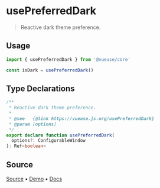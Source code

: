 <!--DEMO_STARTS-->
<script setup>
import Demo from './demo.vue'
</script>
<DemoContainer><Demo/></DemoContainer>
<!--DEMO_ENDS-->

<!--HEAD_STARTS--><!--HEAD_ENDS-->


# usePreferredDark

> Reactive dark theme preference.

## Usage

```js
import { usePreferredDark } from '@vueuse/core'

const isDark = usePreferredDark()
```


<!--FOOTER_STARTS-->
## Type Declarations

```typescript
/**
 * Reactive dark theme preference.
 *
 * @see   {@link https://vueuse.js.org/usePreferredDark}
 * @param [options]
 */
export declare function usePreferredDark(
  options?: ConfigurableWindow
): Ref<boolean>
```

## Source

[Source](https://github.com/antfu/vueuse/blob/master/packages/core/usePreferredDark/index.ts) • [Demo](https://github.com/antfu/vueuse/blob/master/packages/core/usePreferredDark/demo.vue) • [Docs](https://github.com/antfu/vueuse/blob/master/packages/core/usePreferredDark/index.md)


<!--FOOTER_ENDS-->